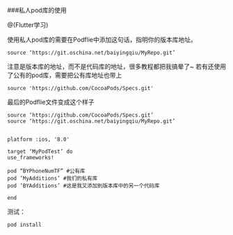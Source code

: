 ###私人pod库的使用

@(Flutter学习)

使用私人pod库的需要在Podflie中添加这句话，指明你的版本库地址。
```
source ‘https://git.oschina.net/baiyingqiu/MyRepo.git’
```

注意是版本库的地址，而不是代码库的地址，很多教程都把我搞晕了~
若有还使用了公有的pod库，需要把公有库地址也带上
```
source 'https://github.com/CocoaPods/Specs.git'
```


最后的Podflie文件变成这个样子
```
source ‘https://github.com/CocoaPods/Specs.git’
source ‘https://git.oschina.net/baiyingqiu/MyRepo.git’
```

```

platform :ios, '8.0'

target ‘MyPodTest’ do
use_frameworks!

pod “BYPhoneNumTF” #公有库
pod ‘MyAdditions’ #我们的私有库
pod ‘BYAdditions’ #这是我又添加到版本库中的另一个代码库

end
```

测试：
```
pod install
```